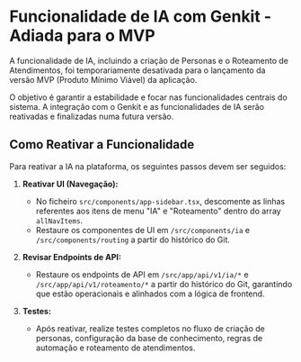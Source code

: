 # Funcionalidade de IA com Genkit - Adiada para o MVP

A funcionalidade de IA, incluindo a criação de Personas e o Roteamento de Atendimentos, foi temporariamente desativada para o lançamento da versão MVP (Produto Mínimo Viável) da aplicação.

O objetivo é garantir a estabilidade e focar nas funcionalidades centrais do sistema. A integração com o Genkit e as funcionalidades de IA serão reativadas e finalizadas numa futura versão.

## Como Reativar a Funcionalidade

Para reativar a IA na plataforma, os seguintes passos devem ser seguidos:

1.  **Reativar UI (Navegação):**
    *   No ficheiro `src/components/app-sidebar.tsx`, descomente as linhas referentes aos itens de menu "IA" e "Roteamento" dentro do array `allNavItems`.
    *   Restaure os componentes de UI em `/src/components/ia` e `/src/components/routing` a partir do histórico do Git.

2.  **Revisar Endpoints de API:**
    *   Restaure os endpoints de API em `/src/app/api/v1/ia/*` e `/src/app/api/v1/roteamento/*` a partir do histórico do Git, garantindo que estão operacionais e alinhados com a lógica de frontend.

3.  **Testes:**
    *   Após reativar, realize testes completos no fluxo de criação de personas, configuração da base de conhecimento, regras de automação e roteamento de atendimentos.
